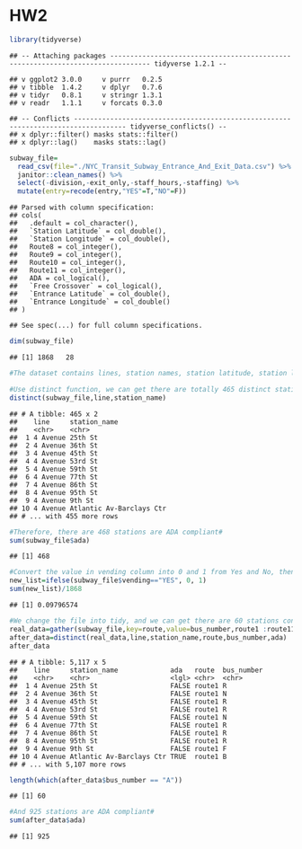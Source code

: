 HW2
================

``` r
library(tidyverse)
```

    ## -- Attaching packages -------------------------------------------------------------------------------- tidyverse 1.2.1 --

    ## v ggplot2 3.0.0     v purrr   0.2.5
    ## v tibble  1.4.2     v dplyr   0.7.6
    ## v tidyr   0.8.1     v stringr 1.3.1
    ## v readr   1.1.1     v forcats 0.3.0

    ## -- Conflicts ----------------------------------------------------------------------------------- tidyverse_conflicts() --
    ## x dplyr::filter() masks stats::filter()
    ## x dplyr::lag()    masks stats::lag()

``` r
subway_file=
  read_csv(file="./NYC_Transit_Subway_Entrance_And_Exit_Data.csv") %>%
  janitor::clean_names() %>%
  select(-division,-exit_only,-staff_hours,-staffing) %>%
  mutate(entry=recode(entry,"YES"=T,"NO"=F))
```

    ## Parsed with column specification:
    ## cols(
    ##   .default = col_character(),
    ##   `Station Latitude` = col_double(),
    ##   `Station Longitude` = col_double(),
    ##   Route8 = col_integer(),
    ##   Route9 = col_integer(),
    ##   Route10 = col_integer(),
    ##   Route11 = col_integer(),
    ##   ADA = col_logical(),
    ##   `Free Crossover` = col_logical(),
    ##   `Entrance Latitude` = col_double(),
    ##   `Entrance Longitude` = col_double()
    ## )

    ## See spec(...) for full column specifications.

``` r
dim(subway_file)  
```

    ## [1] 1868   28

``` r
#The dataset contains lines, station names, station latitude, station longitude, routes, entrance type, entry, vending, ADA, ADA notes, and the dimension is 1868x28 #

#Use distinct function, we can get there are totally 465 distinct stations#
distinct(subway_file,line,station_name) 
```

    ## # A tibble: 465 x 2
    ##    line     station_name            
    ##    <chr>    <chr>                   
    ##  1 4 Avenue 25th St                 
    ##  2 4 Avenue 36th St                 
    ##  3 4 Avenue 45th St                 
    ##  4 4 Avenue 53rd St                 
    ##  5 4 Avenue 59th St                 
    ##  6 4 Avenue 77th St                 
    ##  7 4 Avenue 86th St                 
    ##  8 4 Avenue 95th St                 
    ##  9 4 Avenue 9th St                  
    ## 10 4 Avenue Atlantic Av-Barclays Ctr
    ## # ... with 455 more rows

``` r
#Therefore, there are 468 stations are ADA compliant#
sum(subway_file$ada)     
```

    ## [1] 468

``` r
#Convert the value in vending column into 0 and 1 from Yes and No, then we get 183 stations without vending. Using 183 diveded by total station number 1868, then we can get the proportion of station without vending#
new_list=ifelse(subway_file$vending=="YES", 0, 1)
sum(new_list)/1868
```

    ## [1] 0.09796574

``` r
#We change the file into tidy, and we can get there are 60 stations containing A#
real_data=gather(subway_file,key=route,value=bus_number,route1 :route11)
after_data=distinct(real_data,line,station_name,route,bus_number,ada) 
after_data
```

    ## # A tibble: 5,117 x 5
    ##    line     station_name             ada   route  bus_number
    ##    <chr>    <chr>                    <lgl> <chr>  <chr>     
    ##  1 4 Avenue 25th St                  FALSE route1 R         
    ##  2 4 Avenue 36th St                  FALSE route1 N         
    ##  3 4 Avenue 45th St                  FALSE route1 R         
    ##  4 4 Avenue 53rd St                  FALSE route1 R         
    ##  5 4 Avenue 59th St                  FALSE route1 N         
    ##  6 4 Avenue 77th St                  FALSE route1 R         
    ##  7 4 Avenue 86th St                  FALSE route1 R         
    ##  8 4 Avenue 95th St                  FALSE route1 R         
    ##  9 4 Avenue 9th St                   FALSE route1 F         
    ## 10 4 Avenue Atlantic Av-Barclays Ctr TRUE  route1 B         
    ## # ... with 5,107 more rows

``` r
length(which(after_data$bus_number == "A")) 
```

    ## [1] 60

``` r
#And 925 stations are ADA compliant#
sum(after_data$ada)
```

    ## [1] 925
